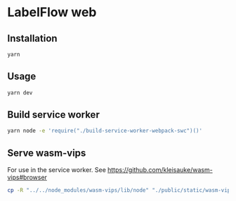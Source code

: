 # LabelFlow web

## Installation

```sh
yarn
```

## Usage

```sh
yarn dev
```

## Build service worker

```sh
yarn node -e 'require("./build-service-worker-webpack-swc")()'
```

## Serve wasm-vips

For use in the service worker. See https://github.com/kleisauke/wasm-vips#browser

```sh
cp -R "../../node_modules/wasm-vips/lib/node" "./public/static/wasm-vips"
```